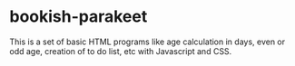 # bookish-parakeet

This is a set of basic HTML programs like age calculation in days, even or odd age, creation of to do list, etc with Javascript and CSS.
